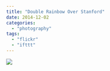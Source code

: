 ```yaml
---
title: "Double Rainbow Over Stanford"
date: 2014-12-02
categories: 
  - "photography"
tags: 
  - "flickr"
  - "ifttt"
---
```


![](https://farm8.staticflickr.com/7546/15924857561_67f02da067_b.jpg)
